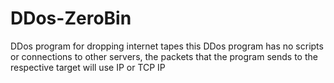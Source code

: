 # DDos-ZeroBin
DDos program for dropping internet tapes
this DDos program has no scripts or connections to other servers, the packets that the program sends to the respective target will use IP or TCP IP
